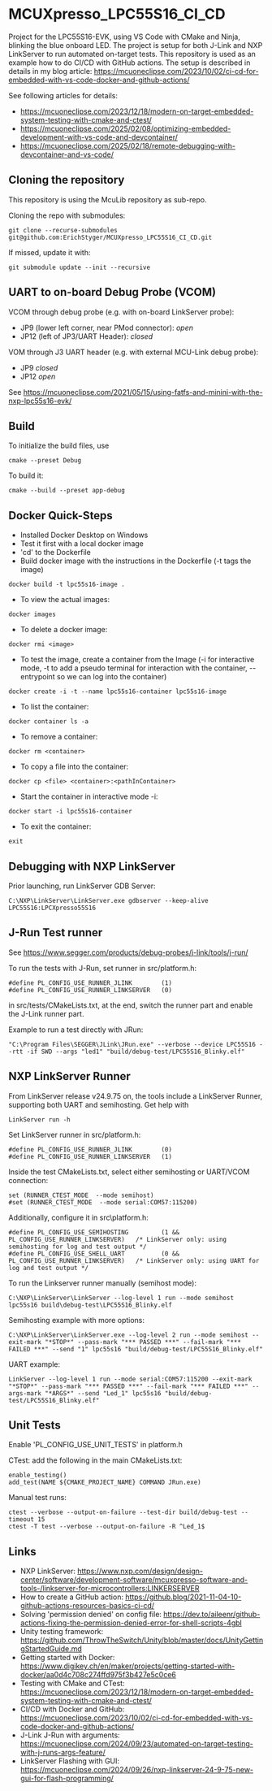# MCUXpresso_LPC55S16_CI_CD
Project for the LPC55S16-EVK, using VS Code with CMake and Ninja, blinking the blue onboard LED.
The project is setup for both J-Link and NXP LinkServer to run automated on-target tests.
This repository is used as an example how to do CI/CD with GitHub actions.
The setup is described in details in my blog article: https://mcuoneclipse.com/2023/10/02/ci-cd-for-embedded-with-vs-code-docker-and-github-actions/

See following articles for details:
- https://mcuoneclipse.com/2023/12/18/modern-on-target-embedded-system-testing-with-cmake-and-ctest/
- https://mcuoneclipse.com/2025/02/08/optimizing-embedded-development-with-vs-code-and-devcontainer/
- https://mcuoneclipse.com/2025/02/18/remote-debugging-with-devcontainer-and-vs-code/

## Cloning the repository
This repository is using the McuLib repository as sub-repo. 

Cloning the repo with submodules:
```
git clone --recurse-submodules git@github.com:ErichStyger/MCUXpresso_LPC55S16_CI_CD.git
```
If missed, update it with:
```
git submodule update --init --recursive
```

## UART to on-board Debug Probe (VCOM)
VCOM through debug probe (e.g. with on-board LinkServer probe):
- JP9 (lower left corner, near PMod connector): *open*
- JP12 (left of JP3/UART Header): *closed*

VOM through J3 UART header (e.g. with external MCU-Link debug probe):
- JP9 *closed*
- JP12 *open*

See https://mcuoneclipse.com/2021/05/15/using-fatfs-and-minini-with-the-nxp-lpc55s16-evk/

## Build
To initialize the build files, use
```
cmake --preset Debug
```
To build it:
```
cmake --build --preset app-debug
```

## Docker Quick-Steps
- Installed Docker Desktop on Windows
- Test it first with a local docker image
- 'cd' to the Dockerfile
- Build docker image with the instructions in the Dockerfile (-t tags the image)
```
docker build -t lpc55s16-image .
```
- To view the actual images:
```
docker images
```
- To delete a docker image:
```
docker rmi <image>
```

- To test the image, create a container from the Image (-i for interactive mode, -t to add a pseudo terminal for interaction with the container, --entrypoint so we can log into the container)
```
docker create -i -t --name lpc55s16-container lpc55s16-image
```
- To list the container:
```
docker container ls -a
```
- To remove a container:
```
docker rm <container>
```
- To copy a file into the container:
```
docker cp <file> <container>:<pathInContainer>
```
- Start the container in interactive mode -i:
```
docker start -i lpc55s16-container
```
- To exit the container:
```
exit
```

## Debugging with NXP LinkServer
Prior launching, run LinkServer GDB Server:
```
C:\NXP\LinkServer\LinkServer.exe gdbserver --keep-alive LPC55S16:LPCXpresso55S16
```

## J-Run Test runner
See https://www.segger.com/products/debug-probes/j-link/tools/j-run/

To run the tests with J-Run, set runner in src/platform.h:
```
#define PL_CONFIG_USE_RUNNER_JLINK        (1)
#define PL_CONFIG_USE_RUNNER_LINKSERVER   (0)
```
in src/tests/CMakeLists.txt, at the end, switch the runner part and enable the J-Link runner part.

Example to run a test directly with JRun:
```
"C:\Program Files\SEGGER\JLink\JRun.exe" --verbose --device LPC55S16 --rtt -if SWD --args "led1" "build/debug-test/LPC55S16_Blinky.elf"
```

## NXP LinkServer Runner
From LinkServer release v24.9.75 on, the tools include a LinkServer Runner, supporting both UART and semihosting.
Get help with
```
LinkServer run -h
```

Set LinkServer runner in src/platform.h:
```
#define PL_CONFIG_USE_RUNNER_JLINK        (0)
#define PL_CONFIG_USE_RUNNER_LINKSERVER   (1)
```
Inside the test CMakeLists.txt, select either semihosting or UART/VCOM connection:
```
set (RUNNER_CTEST_MODE  --mode semihost)
#set (RUNNER_CTEST_MODE  --mode serial:COM57:115200)
```
Additionally, configure it in src\platform.h:
```
#define PL_CONFIG_USE_SEMIHOSTING         (1 && PL_CONFIG_USE_RUNNER_LINKSERVER)   /* LinkServer only: using semihosting for log and test output */
#define PL_CONFIG_USE_SHELL_UART          (0 && PL_CONFIG_USE_RUNNER_LINKSERVER)   /* LinkServer only: using UART for log and test output */
```

To run the Linkserver runner manually (semihost mode):
```
C:\NXP\LinkServer\LinkServer --log-level 1 run --mode semihost lpc55s16 build\debug-test\LPC55S16_Blinky.elf
```

Semihosting example with more options:
```
C:\NXP\LinkServer\LinkServer.exe --log-level 2 run --mode semihost --exit-mark "*STOP*" --pass-mark "*** PASSED ***" --fail-mark "*** FAILED ***" --send "1" lpc55s16 "build/debug-test/LPC55S16_Blinky.elf"
```

UART example:
```
LinkServer --log-level 1 run --mode serial:COM57:115200 --exit-mark "*STOP*" --pass-mark "*** PASSED ***" --fail-mark "*** FAILED ***" --args-mark "*ARGS*" --send "Led_1" lpc55s16 "build/debug-test/LPC55S16_Blinky.elf"
```

## Unit Tests
Enable 'PL_CONFIG_USE_UNIT_TESTS' in platform.h

CTest: add the following in the main CMakeLists.txt:
```
enable_testing()
add_test(NAME ${CMAKE_PROJECT_NAME} COMMAND JRun.exe)
```
Manual test runs:
```
ctest --verbose --output-on-failure --test-dir build/debug-test --timeout 15
ctest -T test --verbose --output-on-failure -R ^Led_1$
```

## Links
- NXP LinkServer: https://www.nxp.com/design/design-center/software/development-software/mcuxpresso-software-and-tools-/linkserver-for-microcontrollers:LINKERSERVER
- How to create a GitHub action: https://github.blog/2021-11-04-10-github-actions-resources-basics-ci-cd/
- Solving 'permission denied' on config file: https://dev.to/aileenr/github-actions-fixing-the-permission-denied-error-for-shell-scripts-4gbl
- Unity testing framework: https://github.com/ThrowTheSwitch/Unity/blob/master/docs/UnityGettingStartedGuide.md
- Getting started with Docker: https://www.digikey.ch/en/maker/projects/getting-started-with-docker/aa0d4c708c274ffd975f3b427e5c0ce6
- Testing with CMake and CTest: https://mcuoneclipse.com/2023/12/18/modern-on-target-embedded-system-testing-with-cmake-and-ctest/
- CI/CD with Docker and GitHub: https://mcuoneclipse.com/2023/10/02/ci-cd-for-embedded-with-vs-code-docker-and-github-actions/
- J-Link J-Run with arguments: https://mcuoneclipse.com/2024/09/23/automated-on-target-testing-with-j-runs-args-feature/
- LinkServer Flashing with GUI: https://mcuoneclipse.com/2024/09/26/nxp-linkserver-24-9-75-new-gui-for-flash-programming/
